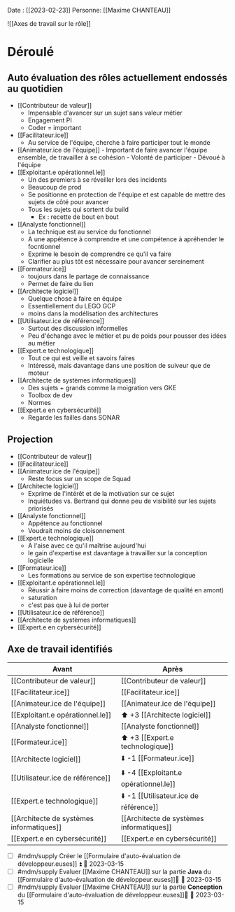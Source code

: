  Date : [[2023-02-23]]
Personne: [[Maxime CHANTEAU]]

![[Axes de travail sur le rôle]]
# Déroulé

## Auto évaluation des rôles actuellement endossés au quotidien

- [[Contributeur de valeur]]
	- Impensable d'avancer sur un sujet sans valeur métier
	- Engagement PI
	- Coder  = important
- [[Facilitateur.ice]] 
	- Au service de l'équipe, cherche à faire participer tout le monde
- [[Animateur.ice de l'équipe]] 
		- Important de faire avancer l'équipe ensemble, de travailler à se cohésion
		- Volonté de participer
		- Dévoué à l'équipe
- [[Exploitant.e opérationnel.le]]
	- Un des premiers à se réveiller lors des incidents
	- Beaucoup de prod
	- Se positionne en protection de l'équipe et est capable de mettre des sujets de côté pour avancer
	- Tous les sujets qui sortent du build
		- Ex : recette de bout en bout
- [[Analyste fonctionnel]]
	- La technique est au service du fonctionnel
	- A une appétence à comprendre et une compétence à apréhender le focntionnel
	- Exprime le besoin de comprendre ce qu'il va faire
	- Clarifier au plus tôt est nécessaire pour avancer sereinement
- [[Formateur.ice]] 
	- toujours dans le partage de connaissance
	- Permet de faire du lien
- [[Architecte logiciel]]
	- Quelque chose à faire en équipe
	- Essentiellement du LEGO GCP
	- moins dans la modélisation des architectures
- [[Utilisateur.ice de référence]]
	- Surtout des discussion informelles
	- Peu d'échange avec le métier et pu de poids pour pousser des idées au métier
- [[Expert.e technologique]]
	- Tout ce qui est veille et savoirs faires
	- Intéressé, mais davantage dans une position de suiveur que de moteur
- [[Architecte de systèmes informatiques]]  
	- Des sujets + grands comme la moigration vers GKE
	- Toolbox de dev
	- Normes
- [[Expert.e en cybersécurité]]
	- Regarde les failles dans SONAR

## Projection

- [[Contributeur de valeur]]
- [[Facilitateur.ice]]
- [[Animateur.ice de l'équipe]]
	- Reste focus sur un scope de Squad
- [[Architecte logiciel]]
	- Exprime de l'intérêt et de la motivation sur ce sujet
	- Inquiétudes vs. Bertrand qui donne peu de visibilité sur les sujets priorisés
- [[Analyste fonctionnel]] 
	- Appétence au fonctionnel
	- Voudrait moins de cloisonnement
- [[Expert.e technologique]]  
	- A l'aise avec ce qu'il maîtrise aujourd'hui
	- le gain d'expertise est davantage à travailler sur la conception logicielle
- [[Formateur.ice]]
	- Les formations au service de son expertise technologique
- [[Exploitant.e opérationnel.le]]
	- Réussir à faire moins de correction (davantage de qualité en amont)
	- saturation
	- c'est pas que à lui de porter 
- [[Utilisateur.ice de référence]]  
- [[Architecte de systèmes informatiques]]  
- [[Expert.e en cybersécurité]]

## Axe de travail identifiés
  
| Avant                                    | Après                                          |  
| ---------------------------------------- | ---------------------------------------------- |  
| [[Contributeur de valeur]]               | [[Contributeur de valeur]]                |  
| [[Facilitateur.ice]]                     | [[Facilitateur.ice]]                      |  
| [[Animateur.ice de l'équipe]]            | [[Animateur.ice de l'équipe]] |  
| [[Exploitant.e opérationnel.le]]         | ⬆️️ +3 [[Architecte logiciel]]                   |     |  
| [[Analyste fonctionnel]]                 | [[Analyste fonctionnel]]                  |  
| [[Formateur.ice]]                        | ⬆️ +3 [[Expert.e technologique]]                |  
| [[Architecte logiciel]]                  | ⬇️ -1 [[Formateur.ice]]                         |  
| [[Utilisateur.ice de référence]]         | ⬇️ -4 [[Exploitant.e opérationnel.le]]          |  
| [[Expert.e technologique]]               | ⬇️ -1 [[Utilisateur.ice de référence]]          |  
| [[Architecte de systèmes informatiques]] | [[Architecte de systèmes informatiques]]  |  
| [[Expert.e en cybersécurité]]            | [[Expert.e en cybersécurité]]             |

- [ ] #mdm/supply Créer le [[Formulaire d'auto-évaluation de développeur.euses]] ⏫ 📅 2023-03-15 
- [ ] #mdm/supply Evaluer [[Maxime CHANTEAU]] sur la partie **Java** du [[Formulaire d'auto-évaluation de développeur.euses]]🔼 📅 2023-03-15 
- [ ] #mdm/supply Evaluer [[Maxime CHANTEAU]] sur la partie **Conception** du [[Formulaire d'auto-évaluation de développeur.euses]]🔼 📅 2023-03-15 